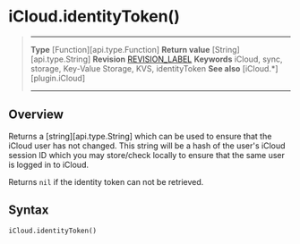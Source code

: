 # iCloud.identityToken()

> --------------------- ------------------------------------------------------------------------------------------
> __Type__              [Function][api.type.Function]
> __Return value__      [String][api.type.String]
> __Revision__          [REVISION_LABEL](REVISION_URL)
> __Keywords__          iCloud, sync, storage, Key-Value Storage, KVS, identityToken
> __See also__          [iCloud.*][plugin.iCloud]
> --------------------- ------------------------------------------------------------------------------------------


## Overview

Returns a [string][api.type.String] which can be used to ensure that the iCloud user has not changed. This string will be a hash of the user's iCloud session ID which you may store/check locally to ensure that the same user is logged in to iCloud.

Returns `nil` if the identity token can not be retrieved.


## Syntax

	iCloud.identityToken()
